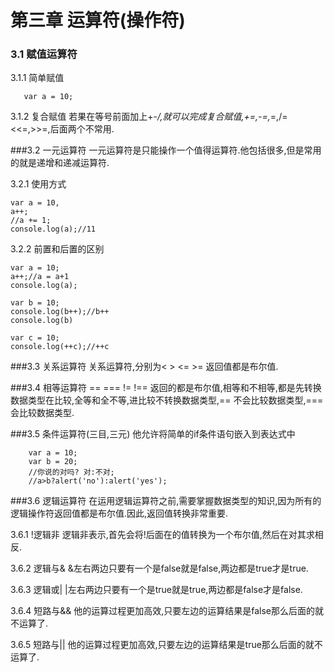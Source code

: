 # 第三章 运算符(操作符)
### 3.1 赋值运算符 
3.1.1 简单赋值 

       var a = 10;

3.1.2 复合赋值
若果在等号前面加上+-*/,就可以完成复合赋值,+=,-=,*=,/= <<=,>>=,后面两个不常用.

###3.2 一元运算符
一元运算符是只能操作一个值得运算符.他包括很多,但是常用的就是递增和递减运算符.

3.2.1 使用方式

    var a = 10,
	a++;
	//a += 1;
	console.log(a);//11

3.2.2 前置和后置的区别

	var a = 10;
	a++;//a = a+1
	console.log(a);

	var b = 10;
	console.log(b++);//b++
	console.log(b)

	var c = 10;
	console.log(++c);//++c

###3.3 关系运算符
关系运算符,分别为< > <= >= 返回值都是布尔值.

###3.4 相等运算符
== === != !== 返回的都是布尔值,相等和不相等,都是先转换数据类型在比较,全等和全不等,进比较不转换数据类型,== 不会比较数据类型,=== 会比较数据类型.

###3.5 条件运算符(三目,三元)
他允许将简单的if条件语句嵌入到表达式中

        var a = 10;
        var b = 20;
        //你说的对吗? 对:不对;
        //a>b?alert('no'):alert('yes');

###3.6 逻辑运算符
在运用逻辑运算符之前,需要掌握数据类型的知识,因为所有的逻辑操作符返回值都是布尔值.因此,返回值转换非常重要.

3.6.1 !逻辑非
逻辑非表示,首先会将!后面在的值转换为一个布尔值,然后在对其求相反.

3.6.2 逻辑与&
&左右两边只要有一个是false就是false,两边都是true才是true.

3.6.3 逻辑或|
|左右两边只要有一个是true就是true,两边都是false才是false.

3.6.4 短路与&&
他的运算过程更加高效,只要左边的运算结果是false那么后面的就不运算了.

3.6.5 短路与||
他的运算过程更加高效,只要左边的运算结果是true那么后面的就不运算了.

